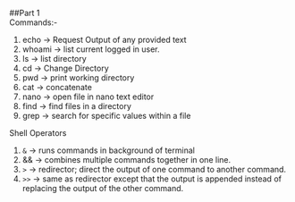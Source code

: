 ##Part 1  
Commands:-
1. echo -> Request Output of any provided text
2. whoami -> list current logged in user.
3. ls -> list directory
4. cd -> Change Directory
5. pwd -> print working directory
6. cat -> concatenate
7. nano -> open file in nano text editor
8. find -> find files in a directory
9. grep -> search for specific values within a file


Shell Operators
1. ``&`` -> runs commands in background of terminal
2. && -> combines multiple commands together in one line.
3. ``>`` -> redirector; direct the output of one command to another command.
4. ``>>`` -> same as redirector except that the output is appended instead of replacing the output of the other command.